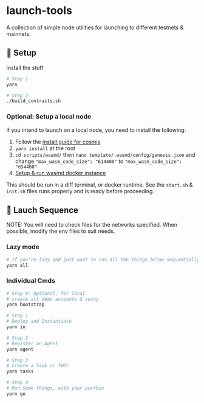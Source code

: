 # launch-tools

A collection of simple node utilities for launching to different testnets & mainnets.

## 💅 Setup

Install the stuff

```bash
# Step 1
yarn

# Step 2
./build_contracts.sh
```

### Optional: Setup a local node

If you intend to launch on a local node, you need to install the following:

1. Follow the [install guide for cosmjs](https://github.com/cosmos/cosmjs/blob/main/HACKING.md#checking-out-code)
2. `yarn install` at the root
3. `cd scripts/wasmd/` then `nano template/.wasmd/config/genesis.json` and change `"max_wasm_code_size": "614400"` to `"max_wasm_code_size": "654400"`
4. [Setup & run wasmd docker instance](https://github.com/cosmos/cosmjs/tree/main/scripts/wasmd)

This should be run in a diff terminal, or docker runtime. See the `start.sh` & `init.sh` files runs properly and is ready before proceeding.

## 🚀 Lauch Sequence

NOTE: You will need to check files for the networks specified. When possible, modify the env files to suit needs.

### Lazy mode

```bash
# If you're lazy and just want to run all the things below sequentially
yarn all
```

### Individual Cmds

```bash
# Step 0: Optional, for local
# create all demo accounts & setup
yarn bootstrap

# Step 1
# Deploy and Instantiate
yarn in

# Step 2
# Register an Agent
yarn agent

# Step 3
# Create a Task or TWO!
yarn tasks

# Step 4
# Run Some things, with your purrbox
yarn go
```
